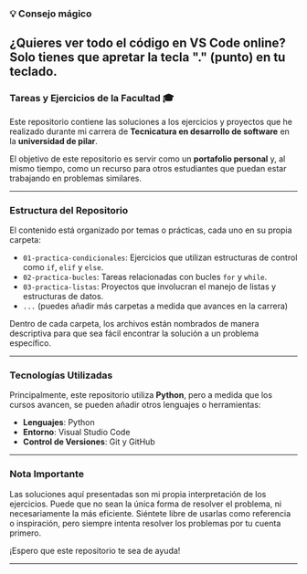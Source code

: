 ### 💡 Consejo mágico

¿Quieres ver todo el código en VS Code online? Solo tienes que apretar la tecla **"."** (punto) en tu teclado.
---

### Tareas y Ejercicios de la Facultad 🎓

Este repositorio contiene las soluciones a los ejercicios y proyectos que he realizado durante mi carrera de **Tecnicatura en desarrollo de software** en la **universidad de pilar**.

El objetivo de este repositorio es servir como un **portafolio personal** y, al mismo tiempo, como un recurso para otros estudiantes que puedan estar trabajando en problemas similares.

---

### Estructura del Repositorio

El contenido está organizado por temas o prácticas, cada uno en su propia carpeta:

-   `01-practica-condicionales`: Ejercicios que utilizan estructuras de control como `if`, `elif` y `else`.
-   `02-practica-bucles`: Tareas relacionadas con bucles `for` y `while`.
-   `03-practica-listas`: Proyectos que involucran el manejo de listas y estructuras de datos.
-   `...` (puedes añadir más carpetas a medida que avances en la carrera)

Dentro de cada carpeta, los archivos están nombrados de manera descriptiva para que sea fácil encontrar la solución a un problema específico.

---

### Tecnologías Utilizadas

Principalmente, este repositorio utiliza **Python**, pero a medida que los cursos avancen, se pueden añadir otros lenguajes o herramientas:

-   **Lenguajes**: Python
-   **Entorno**: Visual Studio Code
-   **Control de Versiones**: Git y GitHub

---

### Nota Importante

Las soluciones aquí presentadas son mi propia interpretación de los ejercicios. Puede que no sean la única forma de resolver el problema, ni necesariamente la más eficiente. Siéntete libre de usarlas como referencia o inspiración, pero siempre intenta resolver los problemas por tu cuenta primero.

¡Espero que este repositorio te sea de ayuda!

---
